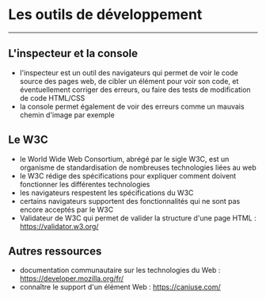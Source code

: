 # Les outils de développement

----

## L'inspecteur et la console

- l'inspecteur est un outil des navigateurs qui permet de voir le code source des pages web, de cibler un élément pour voir son code, et éventuellement corriger des erreurs, ou faire des tests de modification de code HTML/CSS
- la console permet également de voir des erreurs comme un mauvais chemin d'image par exemple

## Le W3C

- le World Wide Web Consortium, abrégé par le sigle W3C, est un organisme de standardisation de nombreuses technologies liées au web
- le W3C rédige des spécifications pour expliquer comment doivent fonctionner les différentes technologies
- les navigateurs respestent les spécifications du W3C
- certains navigateurs supportent des fonctionnalités qui ne sont pas encore acceptés par le W3C
- Validateur de W3C qui permet de valider la structure d'une page HTML : https://validator.w3.org/

## Autres ressources

- documentation communautaire sur les technologies du Web : https://developer.mozilla.org/fr/
- connaître le support d'un élément Web : https://caniuse.com/
